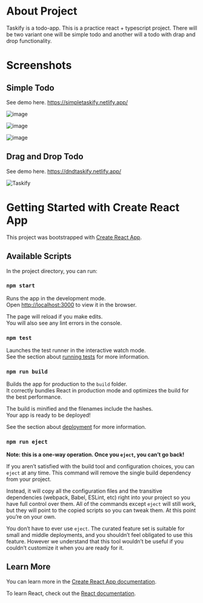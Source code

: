 # About Project
  Taskify is a todo-app. This is a practice react + typescript project. There will be two variant one will be simple todo and another will a todo with drap and drop functionality.
  
# Screenshots
## Simple Todo
See demo here. https://simpletaskify.netlify.app/

![image](https://github.com/AbdulMoizWali/taskify/assets/85098925/5e7ce0d3-598b-4ef9-af66-82385c119d85)

![image](https://github.com/AbdulMoizWali/taskify/assets/85098925/a681735c-04e9-4465-afb3-bc0e4a4531e1)

![image](https://github.com/AbdulMoizWali/taskify/assets/85098925/6fc37bc0-46f0-4d53-bebb-ca248053d15c)


## Drag and Drop Todo
See demo here. https://dndtaskify.netlify.app/

![Taskify](https://github.com/AbdulMoizWali/taskify/assets/85098925/5cbe6119-3e6c-49df-b91c-44caef797bf7)




# Getting Started with Create React App

This project was bootstrapped with [Create React App](https://github.com/facebook/create-react-app).

## Available Scripts

In the project directory, you can run:

### `npm start`

Runs the app in the development mode.\
Open [http://localhost:3000](http://localhost:3000) to view it in the browser.

The page will reload if you make edits.\
You will also see any lint errors in the console.

### `npm test`

Launches the test runner in the interactive watch mode.\
See the section about [running tests](https://facebook.github.io/create-react-app/docs/running-tests) for more information.

### `npm run build`

Builds the app for production to the `build` folder.\
It correctly bundles React in production mode and optimizes the build for the best performance.

The build is minified and the filenames include the hashes.\
Your app is ready to be deployed!

See the section about [deployment](https://facebook.github.io/create-react-app/docs/deployment) for more information.

### `npm run eject`

**Note: this is a one-way operation. Once you `eject`, you can’t go back!**

If you aren’t satisfied with the build tool and configuration choices, you can `eject` at any time. This command will remove the single build dependency from your project.

Instead, it will copy all the configuration files and the transitive dependencies (webpack, Babel, ESLint, etc) right into your project so you have full control over them. All of the commands except `eject` will still work, but they will point to the copied scripts so you can tweak them. At this point you’re on your own.

You don’t have to ever use `eject`. The curated feature set is suitable for small and middle deployments, and you shouldn’t feel obligated to use this feature. However we understand that this tool wouldn’t be useful if you couldn’t customize it when you are ready for it.

## Learn More

You can learn more in the [Create React App documentation](https://facebook.github.io/create-react-app/docs/getting-started).

To learn React, check out the [React documentation](https://reactjs.org/).
